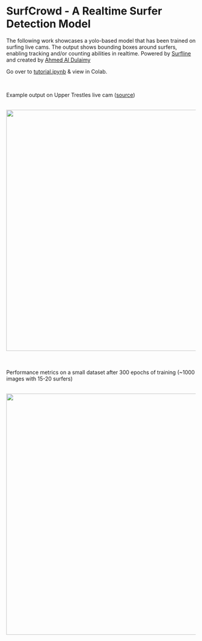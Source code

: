 # SurfCrowd - A Realtime Surfer Detection Model

The following work showcases a yolo-based model that has been trained on surfing live cams. The output shows bounding boxes around surfers, enabling tracking and/or counting abilities in realtime. Powered by [Surfline](https://www.surfline.com) and created by [Ahmed Al Dulaimy](https://www.linkedin.com/in/dulaimy/)

Go over to [tutorial.ipynb](tutorial.ipynb) & view in Colab.

<br/> 

Example output on Upper Trestles live cam ([source](https://www.surfline.com/surf-report/upper-trestles/5842041f4e65fad6a7708887))

 <br /> 

<div>
<img src="https://storage.googleapis.com/ahmed.software/projects/surfcrowd2-min.gif" width="640"/>
</div>

<br/> 
<br/> 

Performance metrics on a small dataset after 300 epochs of training (~1000 images with 15-20 surfers)

<br/> 

<div>
<img src="http://ahmed.software/projects/crowd%20surf%20performance.png" width="640"/>
</div>


